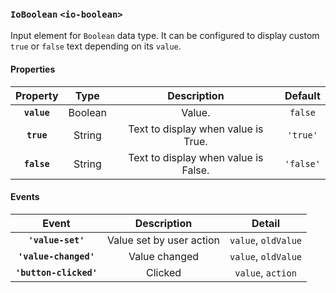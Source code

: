### `IoBoolean` `<io-boolean>` ###

Input element for `Boolean` data type. It can be configured to display custom `true` or `false` text depending on its `value`.

#### Properties ####

| Property | Type | Description | Default |
|:--------:|:----:|:----------:|:-------:|
| **`value`** | Boolean | Value. | `false` |
| **`true`** | String | Text to display when value is True. | `'true'` |
| **`false`** | String | Text to display when value is False. | `'false'` |

#### Events ####

| Event | Description | Detail |
|:--------:|:----:|:----------:|
| **`'value-set'`** | Value set by user action | `value`, `oldValue` |
| **`'value-changed'`** | Value changed |  `value`, `oldValue` |
| **`'button-clicked'`** | Clicked |  `value`, `action` |

